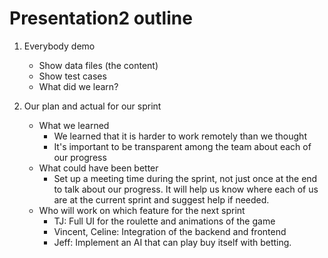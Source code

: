 # Presentation2 outline

1.  Everybody demo
    - Show data files (the content)
    - Show test cases
    - What did we learn?

2. Our plan and actual for our sprint
    - What we learned
        - We learned that it is harder to work remotely than we thought
        - It's important to be transparent among the team about each of our progress
    - What could have been better
        - Set up a meeting time during the sprint, not just once at the end to talk about our progress. 
        It will help us know where each of us are at the current sprint and suggest help if needed. 
    - Who will work on which feature for the next sprint
        - TJ: Full UI for the roulette and animations of the game
        - Vincent, Celine: Integration of the backend and frontend
        - Jeff: Implement an AI that can play buy itself with betting. 